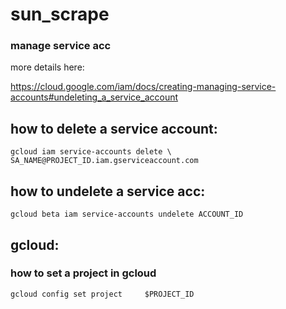 # sun_scrape

### manage service acc
more details here:

https://cloud.google.com/iam/docs/creating-managing-service-accounts#undeleting_a_service_account

## how to delete a service account:
`gcloud iam service-accounts delete \
    SA_NAME@PROJECT_ID.iam.gserviceaccount.com`

## how to undelete a service acc:
`gcloud beta iam service-accounts undelete ACCOUNT_ID`


## gcloud:

### how to set a project in gcloud
`gcloud config set project     $PROJECT_ID
`

